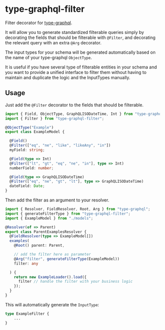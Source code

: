 # type-graphql-filter
Filter decorator for [type-graphql](https://typegraphql.com/).

It will allow you to generate standardized filterable queries simply by decorating the fields that should be filterable with `@Filter`, and decorating the relevant query with an extra `@Arg` decorator.

The input types for your schema will be generated automatically based on the name of your type-graphql `ObjectType`.

It is useful if you have several type of filterable entities in your schema and you want to provide a unified interface to filter them without having to maintain and duplicate the logic and the InputTypes manually.

## Usage

Just add the `@Filter` decorator to the fields that should be filterable.

```typescript
import { Field, ObjectType, GraphQLISODateTime, Int } from "type-graphql";
import { Filter } from "type-graphql-filter";

@ObjectType("Example")
export class ExampleModel {

  @Field()
  @Filter(["eq", "ne", "like", "likeAny", "in"])
  myField: string;

  @Field(type => Int)
  @Filter(["lt", "gt", "eq", "ne", "in"], type => Int)
  numberField: number;

  @Field(type => GraphQLISODateTime)
  @Filter(["eq", "ne", "gt", "lt"], type => GraphQLISODateTime)
  dateField: Date;
}
```


Then add the filter as an argument to your resolver.
```typescript
import { Resolver, FieldResolver, Root, Arg } from "type-graphql";
import { generateFilterType } from "type-graphql-filter";
import { ExampleModel } from "./models";

@Resolver(of => Parent)
export class ParentExamplesResolver {
  @FieldResolver(type => ExampleModel[])
  examples(
    @Root() parent: Parent,

    // add the filter here as parameter
    @Arg("filter", generateFilterType(ExampleModel))
    filter: any

  ) {
    return new ExampleLoader().load({
      filter // handle the filter with your business logic
    });
  }
}
```

This will automatically generate the `InputType`:

```graphql
type ExampleFilter {
    ...
}
```
